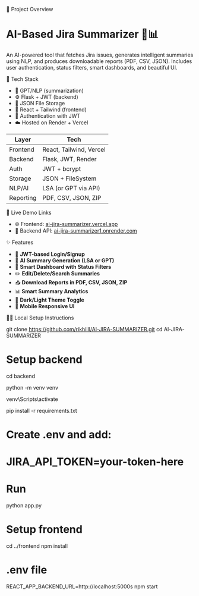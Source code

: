 🔷 Project Overview

# AI-Based Jira Summarizer 🧠📊

An AI-powered tool that fetches Jira issues, generates intelligent summaries using NLP, and produces downloadable reports (PDF, CSV, JSON). Includes user authentication, status filters, smart dashboards, and beautiful UI.


🔧 Tech Stack

- 🧠 GPT/NLP (summarization)
- ⚙️ Flask + JWT (backend)
- 💾 JSON File Storage
- 🎨 React + Tailwind (frontend)
- 🔐 Authentication with JWT
- ☁️ Hosted on Render + Vercel

| Layer        | Tech                     |
|--------------|--------------------------|
| Frontend     | React, Tailwind, Vercel  |
| Backend      | Flask, JWT, Render       |
| Auth         | JWT + bcrypt             |
| Storage      | JSON + FileSystem        |
| NLP/AI       | LSA (or GPT via API)     |
| Reporting    | PDF, CSV, JSON, ZIP      |



🚀 Live Demo Links

- 🌐 Frontend: [ai-jira-summarizer.vercel.app](https://ai-jira-summarizer.vercel.app)
- 🔗 Backend API: [ai-jira-summarizer1.onrender.com](https://ai-jira-summarizer1.onrender.com)


✨ Features

- 🔐 **JWT-based Login/Signup**
- 🧠 **AI Summary Generation (LSA or GPT)**
- 🎨 **Smart Dashboard with Status Filters**
- ✏️ **Edit/Delete/Search Summaries**
- 📥 **Download Reports in PDF, CSV, JSON, ZIP**
- 📊 **Smart Summary Analytics**
- 🌙 **Dark/Light Theme Toggle**
- 📱 **Mobile Responsive UI**



👨‍💻 Local Setup Instructions


git clone https://github.com/rikhiill/AI-JIRA-SUMMARIZER.git
cd AI-JIRA-SUMMARIZER

# Setup backend
cd backend

python -m venv venv

venv\Scripts\activate

pip install -r requirements.txt

# Create .env and add:
# JIRA_API_TOKEN=your-token-here
# Run
python app.py

# Setup frontend
cd ../frontend
npm install
# .env file
REACT_APP_BACKEND_URL=http://localhost:5000s
npm start


